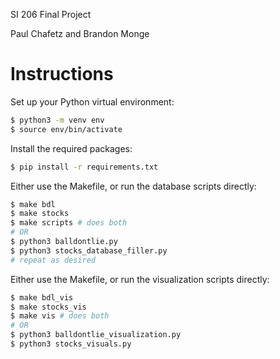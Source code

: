 SI 206 Final Project

Paul Chafetz and Brandon Monge

# Instructions

Set up your Python virtual environment:
```bash
$ python3 -m venv env
$ source env/bin/activate
```

Install the required packages:
```bash
$ pip install -r requirements.txt
```

Either use the Makefile, or run the database scripts directly:
```bash
$ make bdl
$ make stocks
$ make scripts # does both
# OR
$ python3 balldontlie.py
$ python3 stocks_database_filler.py
# repeat as desired
```

Either use the Makefile, or run the visualization scripts directly:
```bash
$ make bdl_vis
$ make stocks_vis
$ make vis # does both
# OR
$ python3 balldontlie_visualization.py
$ python3 stocks_visuals.py
```
